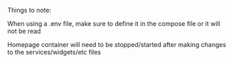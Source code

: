 Things to note:

When using a .env file, make sure to define it in the compose file or it will not be read

Homepage container will need to be stopped/started after making changes to the services/widgets/etc files
